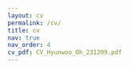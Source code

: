 ```yaml
---
layout: cv
permalink: /cv/
title: cv
nav: true
nav_order: 4
cv_pdf: CV_Hyunwoo_Oh_231209.pdf
---
```

